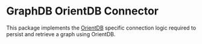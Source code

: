 # GraphDB OrientDB Connector

This package implements the [OrientDB](http://www.orientdb.org/) specific connection logic required to persist and retrieve a graph using OrientDB.